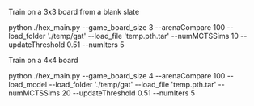 Train on a 3x3 board from a blank slate

python ./hex_main.py --game_board_size 3 --arenaCompare 100 --load_folder './temp/gat' --load_file 'temp.pth.tar' --numMCTSSims 10 --updateThreshold 0.51 --numIters 5

Train on a 4x4 board

python ./hex_main.py --game_board_size 4 --arenaCompare 100 --load_model --load_folder './temp/gat' --load_file 'temp.pth.tar' --numMCTSSims 20 --updateThreshold 0.51 --numIters 5